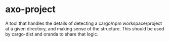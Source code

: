 # axo-project

A tool that handles the details of detecting a cargo/npm workspace/project at a given directory,
and making sense of the structure. This should be used by cargo-dist and oranda to share that logic.